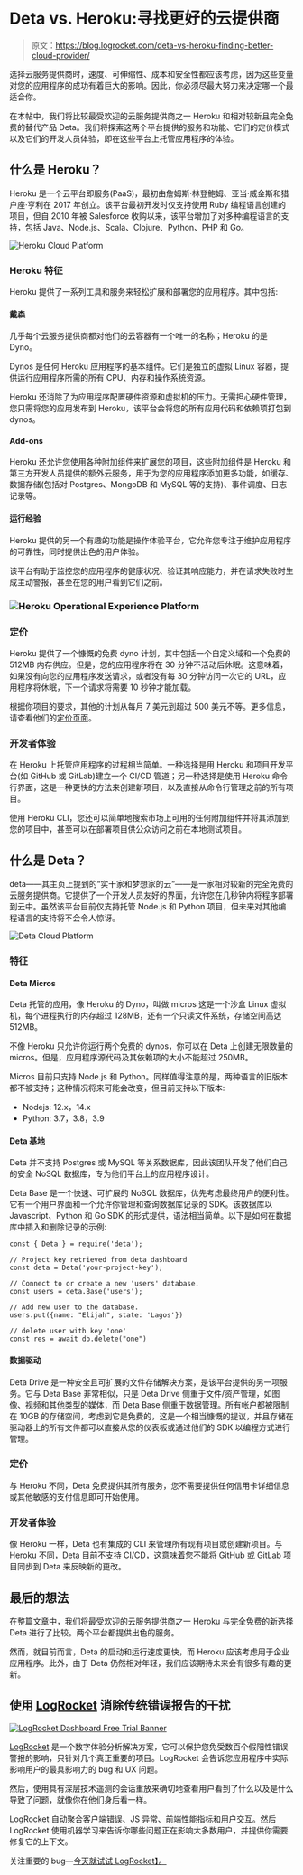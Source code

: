 # Deta vs. Heroku:寻找更好的云提供商

> 原文：<https://blog.logrocket.com/deta-vs-heroku-finding-better-cloud-provider/>

选择云服务提供商时，速度、可伸缩性、成本和安全性都应该考虑，因为这些变量对您的应用程序的成功有着巨大的影响。因此，你必须尽最大努力来决定哪一个最适合你。

在本帖中，我们将比较最受欢迎的云服务提供商之一 Heroku 和相对较新且完全免费的替代产品 Deta。我们将探索这两个平台提供的服务和功能、它们的定价模式以及它们的开发人员体验，即在这些平台上托管应用程序的体验。

## 什么是 Heroku？

Heroku 是一个云平台即服务(PaaS)，最初由詹姆斯·林登鲍姆、亚当·威金斯和猎户座·亨利在 2017 年创立。该平台最初开发时仅支持使用 Ruby 编程语言创建的项目，但自 2010 年被 Salesforce 收购以来，该平台增加了对多种编程语言的支持，包括 Java、Node.js、Scala、Clojure、Python、PHP 和 Go。

![Heroku Cloud Platform](img/034a029af4de6f24a2d49d694d27301f.png)

### Heroku 特征

Heroku 提供了一系列工具和服务来轻松扩展和部署您的应用程序。其中包括:

#### 戴森

几乎每个云服务提供商都对他们的云容器有一个唯一的名称；Heroku 的是 Dyno。

Dynos 是任何 Heroku 应用程序的基本组件。它们是独立的虚拟 Linux 容器，提供运行应用程序所需的所有 CPU、内存和操作系统资源。

Heroku 还消除了为应用程序配置硬件资源和虚拟机的压力。无需担心硬件管理，您只需将您的应用发布到 Heroku，该平台会将您的所有应用代码和依赖项打包到 dynos。

#### Add-ons

Heroku 还允许您使用各种附加组件来扩展您的项目，这些附加组件是 Heroku 和第三方开发人员提供的额外云服务，用于为您的应用程序添加更多功能，如缓存、数据存储(包括对 Postgres、MongoDB 和 MySQL 等的支持)、事件调度、日志记录等。

#### 运行经验

Heroku 提供的另一个有趣的功能是操作体验平台，它允许您专注于维护应用程序的可靠性，同时提供出色的用户体验。

该平台有助于监控您的应用程序的健康状况、验证其响应能力，并在请求失败时生成主动警报，甚至在您的用户看到它们之前。

### ![Heroku Operational Experience Platform](img/e70e4e88dcd6bb16079b2febfa7c846e.png)

### 定价

Heroku 提供了一个慷慨的免费 dyno 计划，其中包括一个自定义域和一个免费的 512MB 内存供应。但是，您的应用程序将在 30 分钟不活动后休眠。这意味着，如果没有向您的应用程序发送请求，或者没有每 30 分钟访问一次它的 URL，应用程序将休眠，下一个请求将需要 10 秒钟才能加载。

根据你项目的要求，其他的计划从每月 7 美元到超过 500 美元不等。更多信息，请查看他们的[定价页面](https://www.heroku.com/pricing)。

### 开发者体验

在 Heroku 上托管应用程序的过程相当简单。一种选择是用 Heroku 和项目开发平台(如 GitHub 或 GitLab)建立一个 CI/CD 管道；另一种选择是使用 Heroku 命令行界面，这是一种更快的方法来创建新项目，以及直接从命令行管理之前的所有项目。

使用 Heroku CLI，您还可以简单地搜索市场上可用的任何附加组件并将其添加到您的项目中，甚至可以在部署项目供公众访问之前在本地测试项目。

## 什么是 Deta？

deta——其主页上提到的“实干家和梦想家的云”——是一家相对较新的完全免费的云服务提供商。它提供了一个开发人员友好的界面，允许您在几秒钟内将程序部署到云中。虽然该平台目前仅支持托管 Node.js 和 Python 项目，但未来对其他编程语言的支持将不会令人惊讶。

![Deta Cloud Platform](img/1995b0424303484752cf6cebaa1392d3.png)

### 特征

#### Deta Micros

Deta 托管的应用，像 Heroku 的 Dyno，叫做 micros 这是一个沙盒 Linux 虚拟机，每个进程执行的内存超过 128MB，还有一个只读文件系统，存储空间高达 512MB。

不像 Heroku 只允许你运行两个免费的 dynos，你可以在 Deta 上创建无限数量的 micros。但是，应用程序源代码及其依赖项的大小不能超过 250MB。

Micros 目前只支持 Node.js 和 Python。同样值得注意的是，两种语言的旧版本都不被支持；这种情况将来可能会改变，但目前支持以下版本:

*   Nodejs: 12.x，14.x
*   Python: 3.7，3.8，3.9

#### Deta 基地

Deta 并不支持 Postgres 或 MySQL 等关系数据库，因此该团队开发了他们自己的安全 NoSQL 数据库，专为他们平台上的应用程序设计。

Deta Base 是一个快速、可扩展的 NoSQL 数据库，优先考虑最终用户的便利性。它有一个用户界面和一个允许你管理和查询数据库记录的 SDK。该数据库以 Javascript、Python 和 Go SDK 的形式提供，语法相当简单。以下是如何在数据库中插入和删除记录的示例:

```
const { Deta } = require('deta');

// Project key retrieved from deta dashboard
const deta = Deta('your-project-key'); 

// Connect to or create a new 'users' database.
const users = deta.Base('users'); 

// Add new user to the database.
users.put({name: "Elijah", state: 'Lagos'})

// delete user with key 'one'
const res = await db.delete("one")
```

#### 数据驱动

Deta Drive 是一种安全且可扩展的文件存储解决方案，是该平台提供的另一项服务。它与 Deta Base 非常相似，只是 Deta Drive 侧重于文件/资产管理，如图像、视频和其他类型的媒体，而 Deta Base 侧重于数据管理。所有帐户都被限制在 10GB 的存储空间，考虑到它是免费的，这是一个相当慷慨的提议，并且存储在驱动器上的所有文件都可以直接从您的仪表板或通过他们的 SDK 以编程方式进行管理。

### 定价

与 Heroku 不同，Deta 免费提供其所有服务，您不需要提供任何信用卡详细信息或其他敏感的支付信息即可开始使用。

### 开发者体验

像 Heroku 一样，Deta 也有集成的 CLI 来管理所有现有项目或创建新项目。与 Heroku 不同，Deta 目前不支持 CI/CD，这意味着您不能将 GitHub 或 GitLab 项目同步到 Deta 来反映新的更改。

## 最后的想法

在整篇文章中，我们将最受欢迎的云服务提供商之一 Heroku 与完全免费的新选择 Deta 进行了比较。两个平台都提供出色的服务。

然而，就目前而言，Deta 的启动和运行速度更快，而 Heroku 应该考虑用于企业应用程序。此外，由于 Deta 仍然相对年轻，我们应该期待未来会有很多有趣的更新。

## 使用 [LogRocket](https://lp.logrocket.com/blg/signup) 消除传统错误报告的干扰

[![LogRocket Dashboard Free Trial Banner](img/d6f5a5dd739296c1dd7aab3d5e77eeb9.png)](https://lp.logrocket.com/blg/signup)

[LogRocket](https://lp.logrocket.com/blg/signup) 是一个数字体验分析解决方案，它可以保护您免受数百个假阳性错误警报的影响，只针对几个真正重要的项目。LogRocket 会告诉您应用程序中实际影响用户的最具影响力的 bug 和 UX 问题。

然后，使用具有深层技术遥测的会话重放来确切地查看用户看到了什么以及是什么导致了问题，就像你在他们身后看一样。

LogRocket 自动聚合客户端错误、JS 异常、前端性能指标和用户交互。然后 LogRocket 使用机器学习来告诉你哪些问题正在影响大多数用户，并提供你需要修复它的上下文。

关注重要的 bug—[今天就试试 LogRocket】。](https://lp.logrocket.com/blg/signup-issue-free)
